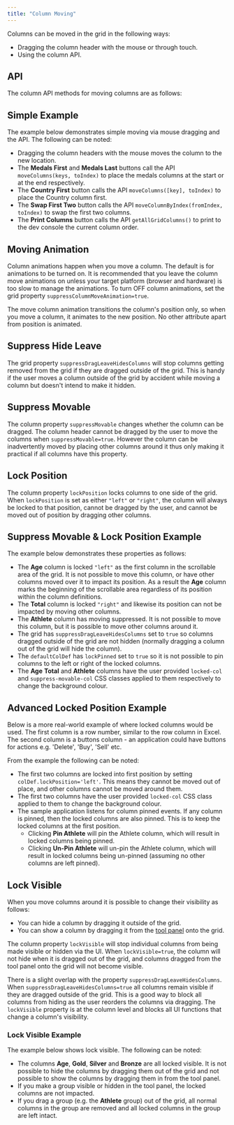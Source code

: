 ```yaml
---
title: "Column Moving"
---
```


Columns can be moved in the grid in the following ways:

- Dragging the column header with the mouse or through touch.
- Using the column API.

## API

The column API methods for moving columns are as follows:

<api-documentation source='grid-api/api.json' section='columnMoving' names='["moveColumns", "moveColumnByIndex"]'></api-documentation>

## Simple Example

The example below demonstrates simple moving via mouse dragging and the API. The following can be noted:

- Dragging the column headers with the mouse moves the column to the new location.
- The **Medals First** and **Medals Last** buttons call the API `moveColumns(keys, toIndex)` to place the medals columns at the start or at the end respectively.
- The **Country First** button calls the API `moveColumns([key], toIndex)` to place the Country column first.
- The **Swap First Two** button calls the API `moveColumnByIndex(fromIndex, toIndex)` to swap the first two columns.
- The **Print Columns** button calls the API `getAllGridColumns()` to print to the dev console the current column order.

<grid-example title='Column Moving Simple' name='moving-simple' type='generated'></grid-example>

## Moving Animation

Column animations happen when you move a column. The default is for animations to be turned on. It is recommended that you leave the column move animations on unless your target platform (browser and hardware) is too slow to manage the animations. To turn OFF column animations, set the grid property `suppressColumnMoveAnimation=true`.

<image-caption src="column-moving/resources/column-animation.gif" alt="Column Animation" maxwidth="35rem" centered="true" constrained="true" toggledarkmode="true"></image-caption>

The move column animation transitions the column's position only, so when you move a column, it animates to the new position. No other attribute apart from position is animated.

## Suppress Hide Leave

The grid property `suppressDragLeaveHidesColumns` will stop columns getting removed from the grid if they are dragged outside of the grid. This is handy if the user moves a column outside of the grid by accident while moving a column but doesn't intend to make it hidden.

## Suppress Movable

The column property `suppressMovable` changes whether the column can be dragged. The column header cannot be dragged by the user to move the columns when `suppressMovable=true`. However the column can be inadvertently moved by placing other columns around it thus only making it practical if all columns have this property.

## Lock Position

The column property `lockPosition` locks columns to one side of the grid. When `lockPosition` is set as either `"left"` or `"right"`, the column will always be locked to that position, cannot be dragged by the user, and cannot be moved out of position by dragging other columns.

## Suppress Movable &amp; Lock Position Example

The example below demonstrates these properties as follows:

- The **Age** column is locked `"left"` as the first column in the scrollable area of the grid. It is not possible to move this column, or have other columns moved over it to impact its position. As a result the **Age** column marks the beginning of the scrollable area regardless of its position within the column definitions.
- The **Total** column is locked `"right"` and likewise its position can not be impacted by moving other columns.
- The **Athlete** column has moving suppressed. It is not possible to move this column, but it is possible to move other columns around it.
- The grid has `suppressDragLeaveHidesColumns` set to `true` so columns dragged outside of the grid are not hidden (normally dragging a column out of the grid will hide the column).
- The `defaultColDef` has `lockPinned` set to `true` so it is not possible to pin columns to the left or right of the locked columns. 
- The **Age** **Total** and **Athlete** columns have the user provided `locked-col` and `suppress-movable-col` CSS classes applied to them respectively to change the background colour.

<grid-example title='Column Suppress & Lock' name='suppress-and-lock' type='generated'></grid-example>

## Advanced Locked Position Example

Below is a more real-world example of where locked columns would be used. The first column is a row number, similar to the row column in Excel. The second column is a buttons column - an application could have buttons for actions e.g. 'Delete', 'Buy', 'Sell' etc.

From the example the following can be noted:


- The first two columns are locked into first position by setting `colDef.lockPosition='left'`. This means they cannot be moved out of place, and other columns cannot be moved around them.
- The first two columns have the user provided `locked-col` CSS class applied to them to change the background colour.
- The sample application listens for column pinned events. If any column is pinned, then the locked columns are also pinned. This is to keep the locked columns at the first position.
    - Clicking **Pin Athlete** will pin the Athlete column, which will result in locked columns being pinned.
    - Clicking **Un-Pin Athlete** will un-pin the Athlete column, which will result in locked columns being un-pinned (assuming no other columns are left pinned).

<grid-example title='Advanced Lock' name='advanced-lock' type='generated'></grid-example>

## Lock Visible

When you move columns around it is possible to change their visibility as follows:

- You can hide a column by dragging it outside of the grid.
- You can show a column by dragging it from the [tool panel](/tool-panel/) onto the grid.

The column property `lockVisible` will stop individual columns from being made visible or hidden via the UI. When `lockVisible=true`, the column will not hide when it is dragged out of the grid, and columns dragged from the tool panel onto the grid will not become visible.

There is a slight overlap with the property `suppressDragLeaveHidesColumns`. When `suppressDragLeaveHidesColumns=true` all columns remain visible if they are dragged outside of the grid. This is a good way to block all columns from hiding as the user reorders the columns via dragging. The `lockVisible` property is at the column level and blocks all UI functions that change a column's visibility.

### Lock Visible Example

The example below shows lock visible. The following can be noted:


- The columns **Age**, **Gold**, **Silver** and **Bronze** are all locked visible. It is not possible to hide the columns by dragging them out of the grid and not possible to show the columns by dragging them in from the tool panel.
- If you make a group visible or hidden in the tool panel, the locked columns are not impacted.
- If you drag a group (e.g. the **Athlete** group) out of the grid, all normal columns in the group are removed and all locked columns in the group are left intact.

<grid-example title='Lock Visible' name='lock-visible' type='generated' options='{ "exampleHeight": 550, "enterprise": true, "modules": ["clientside", "columnpanel", "filterpanel" ] }'></grid-example>

